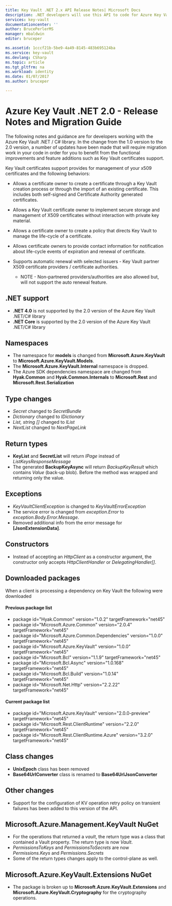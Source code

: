 ```yaml
---
title: Key Vault .NET 2.x API Release Notes| Microsoft Docs
description: .NET developers will use this API to code for Azure Key Vault
services: key-vault
documentationcenter: ''
author: BrucePerlerMS
manager: mbaldwin
editor: bruceper

ms.assetid: 1cccf21b-5be9-4a49-8145-483b695124ba
ms.service: key-vault
ms.devlang: CSharp
ms.topic: article
ms.tgt_pltfrm: na
ms.workload: identity
ms.date: 01/07/2017
ms.author: bruceper

---
```

# Azure Key Vault .NET 2.0 - Release Notes and Migration Guide
The following notes and guidance are for developers working with the Azure Key Vault .NET / C# library. In the change from the 1.0 version to the 2.0 version, a number of updates have been made that will require migration work in your code in order for you to benefit from the functional improvements and feature additions such as Key Vault certificates support.

Key Vault certificates support provides for management of your x509 certificates and the following behaviors:  

* Allows a certificate owner to create a certificate through a Key Vault creation process or through the import of an existing certificate. This includes both self-signed and Certificate Authority generated certificates.
* Allows a Key Vault certificate owner to implement secure storage and management of X509 certificates without interaction with private key material.  
* Allows a certificate owner to create a policy that directs Key Vault to manage the life-cycle of a certificate.  
* Allows certificate owners to provide contact information for notification about life-cycle events of expiration and renewal of certificate.  
* Supports automatic renewal with selected issuers - Key Vault partner X509 certificate providers / certificate authorities.
  
  * NOTE - Non-partnered providers/authorities are also allowed but, will not support the auto renewal feature.

## .NET support
* **.NET 4.0** is not supported by the 2.0 version of the Azure Key Vault .NET/C# library
* **.NET Core** is supported by the 2.0 version of the Azure Key Vault .NET/C# library

## Namespaces
* The namespace for **models** is changed from **Microsoft.Azure.KeyVault** to **Microsoft.Azure.KeyVault.Models**.
* The **Microsoft.Azure.KeyVault.Internal** namespace is dropped.
* The Azure SDK dependencies namespace are changed from **Hyak.Common** and **Hyak.Common.Internals** to **Microsoft.Rest** and **Microsoft.Rest.Serialization**

## Type changes
* *Secret* changed to *SecretBundle*
* *Dictionary* changed to *IDictionary*
* *List<T>, string []* changed to *IList<T>*
* *NextList* changed to  *NextPageLink*

## Return types
* **KeyList** and **SecretList** will return *IPage<T>* instead of *ListKeysResponseMessage*
* The generated **BackupKeyAsync** will return *BackupKeyResult* which contains *Value* (back-up blob). Before the method was wrapped and returning only the value.

## Exceptions
* *KeyVaultClientException* is changed to *KeyVaultErrorException*
* The service error is changed from *exception.Error* to *exception.Body.Error.Message*.
* Removed additional info from the error message for **[JsonExtensionData]**.

## Constructors
* Instead of accepting an *HttpClient* as a constructor argument, the constructor only accepts *HttpClientHandler* or *DelegatingHandler[]*.

## Downloaded packages
When a client is processing a  dependency on Key Vault the following were downloaded

#### Previous package list
* package id="Hyak.Common" version="1.0.2" targetFramework="net45"
* package id="Microsoft.Azure.Common" version="2.0.4" targetFramework="net45"
* package id="Microsoft.Azure.Common.Dependencies" version="1.0.0" targetFramework="net45"
* package id="Microsoft.Azure.KeyVault" version="1.0.0" targetFramework="net45"
* package id="Microsoft.Bcl" version="1.1.9" targetFramework="net45"
* package id="Microsoft.Bcl.Async" version="1.0.168" targetFramework="net45"
* package id="Microsoft.Bcl.Build" version="1.0.14" targetFramework="net45"
* package id="Microsoft.Net.Http" version="2.2.22" targetFramework="net45"

#### Current package list
* package id="Microsoft.Azure.KeyVault" version="2.0.0-preview" targetFramework="net45"
* package id="Microsoft.Rest.ClientRuntime" version="2.2.0" targetFramework="net45"
* package id="Microsoft.Rest.ClientRuntime.Azure" version="3.2.0" targetFramework="net45"

## Class changes
* **UnixEpoch** class has been removed
* **Base64UrlConverter** class is renamed to **Base64UrlJsonConverter**

## Other changes
* Support for the configuration of KV operation retry policy on transient failures has been added to this version of the API.

## Microsoft.Azure.Management.KeyVault NuGet
* For the operations that returned a *vault*, the return type was a class that contained a Vault property. The return type is now *Vault*.
* *PermissionsToKeys* and *PermissionsToSecrets* are now *Permissions.Keys* and *Permissions.Secrets*
* Some of the return types changes apply to the control-plane as well.

## Microsoft.Azure.KeyVault.Extensions NuGet
* The package is broken up to **Microsoft.Azure.KeyVault.Extensions** and **Microsoft.Azure.KeyVault.Cryptography** for the cryptography operations.

